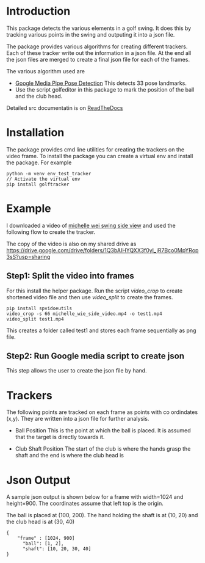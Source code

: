 Introduction
==============
This package detects the various elements in a golf swing. It does this by tracking various points in the swing and outputing it into a json file.

The package provides various algorithms for creating different trackers. Each of these tracker write out the information in a json file. At the end all the json files are merged to create a final json file for each of the frames.

The various algorithm used are
* [Google Media Pipe Pose Detection](https://google.github.io/mediapipe/solutions/pose) This detects 33 pose landmarks.
* Use the script golfeditor in this package to mark the position of the ball and the club head.

Detailed src documentatin is on [ReadTheDocs](https://golftracker.readthedocs.io/en/latest/)

Installation
=============
The package provides cmd line utilities for creating the trackers on the video frame.
To install the package you can create a virtual env and install the package. For example

```
python -m venv env_test_tracker
// Activate the virtual env
pip install golftracker
```

Example
===========
I downloaded a video of [michelle wei swing side view](https://www.youtube.com/watch?v=6LuiISfKa3o) and used the following flow to create the tracker. 

The copy of the video is also on my shared drive as 
https://drive.google.com/drive/folders/1Q3bAIHYQXX3f0yl_jR7Bco0MpYRop3sS?usp=sharing

## Step1: Split the video into frames
For this install the helper package.  Run the script *video_crop* to create shortened video file and then use *video_split* to create the frames.

```
pip install spvidoeutils
video_crop -s 66 michelle_wie_side_video.mp4 -o test1.mp4
video_split test1.mp4

```
This creates a folder called test1 and stores each frame sequentially as png file.

## Step2: Run Google media script to create json
This step allows the user to create the json file by hand.

Trackers
============
The following points are tracked on each frame as points with co ordindates (x,y).
They are written into a json file for further analysis.

* Ball Position
  This is the point at which the ball is placed. It is assumed that the target is directly towards it.


* Club Shaft Position
  The start of the club is where the hands grasp the shaft and the end is where the club head is

Json Output
=============
A sample json output is shown below for a frame with width=1024 and height=900. The coordinates assume that left top is the origin.

The ball is placed at (100, 200). The hand holding the shaft is at (10, 20) and the club head is at (30, 40)
```commandline
{
    "frame" : [1024, 900]
	  "ball": [1, 2],
	  "shaft": [10, 20, 30, 40]
}
```

   

